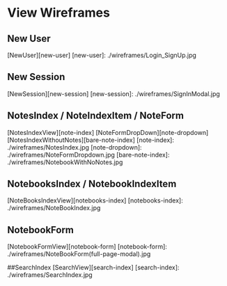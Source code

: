 # View Wireframes

## New User
[NewUser][new-user]
[new-user]: ./wireframes/Login_SignUp.jpg

## New Session
[NewSession][new-session]
[new-session]: ./wireframes/SignInModal.jpg

## NotesIndex / NoteIndexItem / NoteForm
[NotesIndexView][note-index]
[NoteFormDropDown][note-dropdown]
[NotesIndexWithoutNotes][bare-note-index]
[note-index]: ./wireframes/NotesIndex.jpg
[note-dropdown]: ./wireframes/NoteFormDropdown.jpg
[bare-note-index]: ./wireframes/NotebookWithNoNotes.jpg

## NotebooksIndex / NotebookIndexItem
[NoteBooksIndexView][notebooks-index]
[notebooks-index]: ./wireframes/NoteBookIndex.jpg

## NotebookForm
[NotebookFormView][notebook-form]
[notebook-form]: ./wireframes/NoteBookForm(full-page-modal).jpg

##SearchIndex
[SearchView][search-index]
[search-index]: ./wireframes/SearchIndex.jpg
